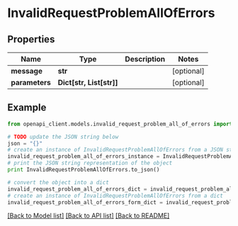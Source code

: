 # InvalidRequestProblemAllOfErrors


## Properties
Name | Type | Description | Notes
------------ | ------------- | ------------- | -------------
**message** | **str** |  | [optional] 
**parameters** | **Dict[str, List[str]]** |  | [optional] 

## Example

```python
from openapi_client.models.invalid_request_problem_all_of_errors import InvalidRequestProblemAllOfErrors

# TODO update the JSON string below
json = "{}"
# create an instance of InvalidRequestProblemAllOfErrors from a JSON string
invalid_request_problem_all_of_errors_instance = InvalidRequestProblemAllOfErrors.from_json(json)
# print the JSON string representation of the object
print InvalidRequestProblemAllOfErrors.to_json()

# convert the object into a dict
invalid_request_problem_all_of_errors_dict = invalid_request_problem_all_of_errors_instance.to_dict()
# create an instance of InvalidRequestProblemAllOfErrors from a dict
invalid_request_problem_all_of_errors_form_dict = invalid_request_problem_all_of_errors.from_dict(invalid_request_problem_all_of_errors_dict)
```
[[Back to Model list]](../README.md#documentation-for-models) [[Back to API list]](../README.md#documentation-for-api-endpoints) [[Back to README]](../README.md)


